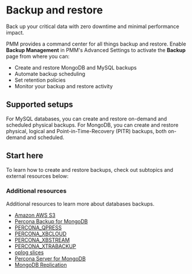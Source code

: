 # Backup and restore

Back up your critical data with zero downtime and minimal performance impact. 

PMM provides a command center for all things backup and restore. Enable **Backup Management** in PMM's Advanced Settings to activate the **Backup** page from where you can:

- Create and restore MongoDB and MySQL backups 
- Automate backup scheduling
- Set retention policies
- Monitor your backup and restore activity

## Supported setups

For MySQL databases, you can create and restore on-demand and scheduled physical backups. For MongoDB, you can create and restore physical, logical and Point-in-Time-Recovery (PITR) backups, both on-demand and scheduled.

## Start here
To learn how to create and restore backups, check out subtopics and external resources below:







### Additional resources
Additional resources to learn more about databases backups.
- [Amazon AWS S3](https://aws.amazon.com/s3/)
- [Percona Backup for MongoDB](https://www.percona.com/doc/percona-backup-mongodb/installation.html)
- [PERCONA_QPRESS](https://www.percona.com/doc/percona-xtrabackup/LATEST/backup_scenarios/compressed_backup.html)
- [PERCONA_XBCLOUD](https://www.percona.com/doc/percona-xtrabackup/2.3/xbcloud/xbcloud.html)
- [PERCONA_XBSTREAM](https://www.percona.com/doc/percona-xtrabackup/2.3/xbstream/xbstream.html)
- [PERCONA_XTRABACKUP](https://www.percona.com/software/mysql-database/percona-xtrabackup)
- [oplog slices](https://www.percona.com/doc/percona-backup-mongodb/glossary.html#term-oplog-slice)
- [Percona Server for MongoDB](https://www.percona.com/software/mongo-database/percona-server-for-mongodb)
- [MongoDB Replication](https://docs.mongodb.com/manual/replication/)
